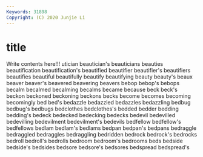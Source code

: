 ```yaml
---
Keywords: 31898
Copyright: (C) 2020 Junjie Li
---
```


# title

Write contents here!!!
utician 
beautician's 
beauticians 
beauties 
beautification
beautification's 
beautified 
beautifier 
beautifier's 
beautifiers 
beautifies 
beautiful 
beautifully 
beautify 
beautifying
beauty 
beauty's 
beaux 
beaver 
beaver's 
beavered 
beavering 
beavers 
bebop 
bebop's
bebops 
becalm 
becalmed 
becalming 
becalms 
became 
because 
beck 
beck's 
beckon
beckoned 
beckoning 
beckons 
becks 
become 
becomes 
becoming 
becomingly 
bed 
bed's
bedazzle 
bedazzled 
bedazzles 
bedazzling 
bedbug 
bedbug's 
bedbugs 
bedclothes 
bedclothes's 
bedded
bedder 
bedding 
bedding's 
bedeck 
bedecked 
bedecking 
bedecks 
bedevil 
bedevilled 
bedevilling
bedevilment 
bedevilment's 
bedevils 
bedfellow 
bedfellow's 
bedfellows 
bedlam 
bedlam's 
bedlams 
bedpan
bedpan's 
bedpans 
bedraggle 
bedraggled 
bedraggles 
bedraggling 
bedridden 
bedrock 
bedrock's 
bedrocks
bedroll 
bedroll's 
bedrolls 
bedroom 
bedroom's 
bedrooms 
beds 
bedside 
bedside's 
bedsides
bedsore 
bedsore's 
bedsores 
bedspread 
bedspread's 
